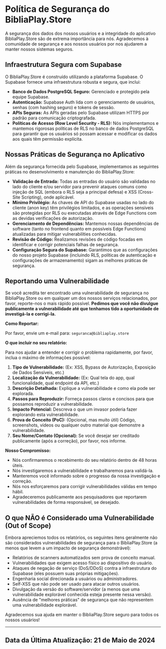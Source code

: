 # Política de Segurança do BibliaPlay.Store

A segurança dos dados dos nossos usuários e a integridade do aplicativo BibliaPlay.Store são de extrema importância para nós. Agradecemos à comunidade de segurança e aos nossos usuários por nos ajudarem a manter nossos sistemas seguros.

## Infraestrutura Segura com Supabase

O BibliaPlay.Store é construído utilizando a plataforma Supabase. O Supabase fornece uma infraestrutura robusta e segura, que inclui:

*   **Banco de Dados PostgreSQL Seguro:** Gerenciado e protegido pela equipe Supabase.
*   **Autenticação:** Supabase Auth lida com o gerenciamento de usuários, senhas (com hashing seguro) e tokens de sessão.
*   **APIs Seguras:** As APIs geradas pelo Supabase utilizam HTTPS por padrão para comunicação criptografada.
*   **Políticas de Acesso (Row Level Security - RLS):** Nós implementamos e mantemos rigorosas políticas de RLS no banco de dados PostgreSQL para garantir que os usuários só possam acessar e modificar os dados aos quais têm permissão explícita.

## Nossas Práticas de Segurança no Aplicativo

Além da segurança fornecida pelo Supabase, implementamos as seguintes práticas no desenvolvimento e manutenção do BibliaPlay.Store:

*   **Validação de Entrada:** Todas as entradas do usuário são validadas no lado do cliente e/ou servidor para prevenir ataques comuns como injeção de SQL (embora o RLS seja a principal defesa) e XSS (Cross-Site Scripting), onde aplicável.
*   **Mínimo Privilégio:** As chaves de API do Supabase usadas no lado do cliente (anon key) têm privilégios limitados, e as operações sensíveis são protegidas por RLS ou executadas através de Edge Functions com as devidas verificações de autorização.
*   **Gerenciamento de Dependências:** Mantemos nossas dependências de software (tanto no frontend quanto em possíveis Edge Functions) atualizadas para mitigar vulnerabilities conhecidas.
*   **Revisão de Código:** Realizamos revisões de código focadas em identificar e corrigir potenciais falhas de segurança.
*   **Configuração Segura do Supabase:** Garantimos que as configurações do nosso projeto Supabase (incluindo RLS, políticas de autenticação e configurações de armazenamento) sigam as melhores práticas de segurança.

## Reportando uma Vulnerabilidade

Se você acredita ter encontrado uma vulnerabilidade de segurança no BibliaPlay.Store ou em qualquer um dos nossos serviços relacionados, por favor, reporte-nos o mais rápido possível. **Pedimos que você não divulgue publicamente a vulnerabilidade até que tenhamos tido a oportunidade de investigá-la e corrigi-la.**

**Como Reportar:**

Por favor, envie um e-mail para:
`seguranca@bibliaplay.store`

**O que incluir no seu relatório:**

Para nos ajudar a entender e corrigir o problema rapidamente, por favor, inclua o máximo de informações possível:

1.  **Tipo de Vulnerabilidade:** (Ex: XSS, Bypass de Autorização, Exposição de Dados Sensíveis, etc.)
2.  **Localização da Vulnerabilidade:** (Ex: Qual tela do app, qual funcionalidade, qual endpoint da API, etc.)
3.  **Descrição Detalhada:** Explique a vulnerabilidade e como ela pode ser explorada.
4.  **Passos para Reproduzir:** Forneça passos claros e concisos para que possamos reproduzir a vulnerabilidade.
5.  **Impacto Potencial:** Descreva o que um invasor poderia fazer explorando esta vulnerabilidade.
6.  **Prova de Conceito (PoC):** (Opcional, mas muito útil) Código, screenshots, vídeos ou qualquer outro material que demonstre a vulnerabilidade.
7.  **Seu Nome/Contato (Opcional):** Se você desejar ser creditado publicamente (após a correção), por favor, nos informe.

**Nosso Compromisso:**

*   Nós confirmaremos o recebimento do seu relatório dentro de 48 horas úteis.
*   Nós investigaremos a vulnerabilidade e trabalharemos para validá-la.
*   Manteremos você informado sobre o progresso da nossa investigação e correção.
*   Nós nos esforçaremos para corrigir vulnerabilidades válidas em tempo hábil.
*   Agradeceremos publicamente aos pesquisadores que reportarem vulnerabilidades de forma responsável, se desejado.

## O que NÃO é Considerado uma Vulnerabilidade (Out of Scope)

Embora apreciemos todos os relatórios, os seguintes itens geralmente não são considerados vulnerabilidades de segurança para o BibliaPlay.Store (a menos que levem a um impacto de segurança demonstrável):

*   Relatórios de scanners automatizados sem prova de conceito manual.
*   Vulnerabilidades que exigem acesso físico ao dispositivo do usuário.
*   Ataques de negação de serviço (DoS/DDoS) contra a infraestrutura do Supabase (eles possuem suas próprias mitigações).
*   Engenharia social direcionada a usuários ou administradores.
*   Self-XSS que não pode ser usado para atacar outros usuários.
*   Divulgação da versão do software/servidor (a menos que uma vulnerabilidade explorável conhecida esteja presente nessa versão).
*   Ausência de "melhores práticas" de segurança que não representem uma vulnerabilidade explorável.

Agradecemos sua ajuda em manter o BibliaPlay.Store seguro para todos os nossos usuários!

---
Data da Última Atualização: 21 de Maio de 2024
---
